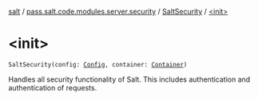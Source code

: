 [salt](../../index.md) / [pass.salt.code.modules.server.security](../index.md) / [SaltSecurity](index.md) / [&lt;init&gt;](./-init-.md)

# &lt;init&gt;

`SaltSecurity(config: `[`Config`](../../pass.salt.code.loader.config/-config/index.md)`, container: `[`Container`](../../pass.salt.code.container/-container/index.md)`)`

Handles all security functionality of Salt.
This includes authentication and authentication of requests.

